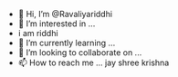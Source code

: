 - 👋 Hi, I’m @Ravaliyariddhi
- 👀 I’m interested in ...
- i am riddhi
- 🌱 I’m currently learning ...
- 💞️ I’m looking to collaborate on ...
- 📫 How to reach me ...
 jay shree krishna 
<!---
Ravaliyariddhi/Ravaliyariddhi is a ✨ special ✨ repository because its `README.md` (this file) appears on your GitHub profile.
You can click the Preview link to take a look at your changes.
--->
